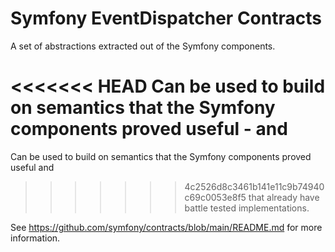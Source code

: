 Symfony EventDispatcher Contracts
=================================

A set of abstractions extracted out of the Symfony components.

<<<<<<< HEAD
Can be used to build on semantics that the Symfony components proved useful - and
=======
Can be used to build on semantics that the Symfony components proved useful and
>>>>>>> 4c2526d8c3461b141e11c9b74940c69c0053e8f5
that already have battle tested implementations.

See https://github.com/symfony/contracts/blob/main/README.md for more information.
